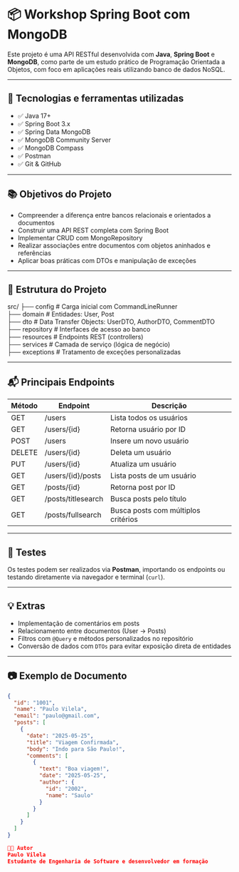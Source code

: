 # 📦 Workshop Spring Boot com MongoDB

Este projeto é uma API RESTful desenvolvida com **Java**, **Spring Boot** e **MongoDB**, como parte de um estudo prático de Programação Orientada a Objetos, com foco em aplicações reais utilizando banco de dados NoSQL.

---

## 🚀 Tecnologias e ferramentas utilizadas

- ✅ Java 17+
- ✅ Spring Boot 3.x
- ✅ Spring Data MongoDB
- ✅ MongoDB Community Server
- ✅ MongoDB Compass
- ✅ Postman
- ✅ Git & GitHub

---

## 📚 Objetivos do Projeto

- Compreender a diferença entre bancos relacionais e orientados a documentos
- Construir uma API REST completa com Spring Boot
- Implementar CRUD com MongoRepository
- Realizar associações entre documentos com objetos aninhados e referências
- Aplicar boas práticas com DTOs e manipulação de exceções

---

## 🧩 Estrutura do Projeto

src/
├── config # Carga inicial com CommandLineRunner </br>
├── domain # Entidades: User, Post </br>
├── dto # Data Transfer Objects: UserDTO, AuthorDTO, CommentDTO </br>
├── repository # Interfaces de acesso ao banco </br>
├── resources # Endpoints REST (controllers) </br>
├── services # Camada de serviço (lógica de negócio) </br>
├── exceptions # Tratamento de exceções personalizadas


---

## 📬 Principais Endpoints

| Método | Endpoint                  | Descrição                            |
|--------|---------------------------|----------------------------------------|
| GET    | /users                    | Lista todos os usuários               |
| GET    | /users/{id}               | Retorna usuário por ID                |
| POST   | /users                    | Insere um novo usuário                |
| DELETE | /users/{id}               | Deleta um usuário                     |
| PUT    | /users/{id}               | Atualiza um usuário                   |
| GET    | /users/{id}/posts         | Lista posts de um usuário             |
| GET    | /posts/{id}               | Retorna post por ID                   |
| GET    | /posts/titlesearch       | Busca posts pelo título               |
| GET    | /posts/fullsearch        | Busca posts com múltiplos critérios   |

---

## 🧪 Testes

Os testes podem ser realizados via **Postman**, importando os endpoints ou testando diretamente via navegador e terminal (`curl`).

---

## 💡 Extras

- Implementação de comentários em posts
- Relacionamento entre documentos (User → Posts)
- Filtros com `@Query` e métodos personalizados no repositório
- Conversão de dados com `DTOs` para evitar exposição direta de entidades

---

## 📷 Exemplo de Documento

```json
{
  "id": "1001",
  "name": "Paulo Vilela",
  "email": "paulo@gmail.com",
  "posts": [
    {
      "date": "2025-05-25",
      "title": "Viagem Confirmada",
      "body": "Indo para São Paulo!",
      "comments": [
        {
          "text": "Boa viagem!",
          "date": "2025-05-25",
          "author": {
            "id": "2002",
            "name": "Saulo"
          }
        }
      ]
    }
  ]
}

👨‍💻 Autor
Paulo Vilela
Estudante de Engenharia de Software e desenvolvedor em formação
